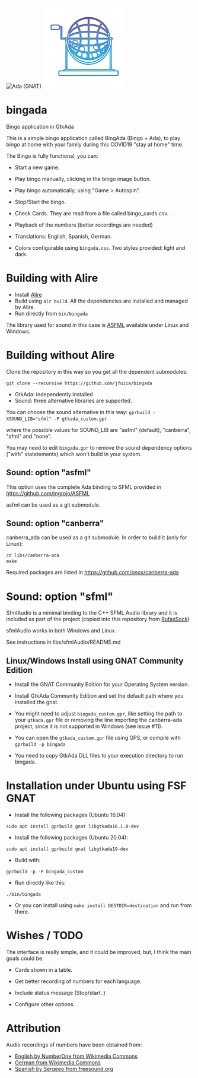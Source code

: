 ![Ada (GNAT)](https://github.com/jfuica/bingada/workflows/Ada%20(GNAT)/badge.svg)
![BingAda](https://raw.githubusercontent.com/jfuica/bingada/master/bombo.png "BingAda icon")

# bingada

Bingo application in GtkAda

This is a simple bingo application called BingAda (Bingo + Ada), to play bingo at home with your family during this COVID19 "stay at home" time.


The Bingo is fully functional, you can:

- Start a new game.

- Play bingo manually, clicking in the bingo image button.

- Play bingo automatically, using "Game > Autospin".

- Stop/Start the bingo.

- Check Cards. They are read from a file called bingo_cards.csv.

- Playback of the numbers (better recordings are needed)

- Translations: English, Spanish, German.

- Colors configurable using `bingada.css`. Two styles provided: light and dark.

# Building with Alire

- Install [Alire](https://alire.ada.dev/)
- Build using `alr build`. All the dependencies are installed and managed by Alire.
- Run directly from `bin/bingada`

The library used for sound in this case is [ASFML](https://github.com/mgrojo/ASFML) available under Linux and Windows.

# Building without Alire
Clone the repository in this way so you get all the dependent submodules:
```
git clone --recursive https://github.com/jfuica/bingada
```

- GtkAda: independently installed
- Sound: three alternative libraries are supported.

You can choose the sound alternative in this way:
`gprbuild -XSOUND_LIB="sfml" -P gtkada_custom.gpr`

where the possible values for SOUND_LIB are "asfml" (default), "canberra", "sfml" and "none".

You may need to edit `bingada.gpr` to remove
the sound dependency options ("with" statetements) which won't build in your system.

## Sound: option "asfml"

This option uses the complete Ada binding to SFML provided in
https://github.com/mgrojo/ASFML

asfml can be used as a git submodule.

## Sound: option "canberra"

canberra_ada can be used as a git submodule. In order to build it (only for Linux):

```
cd libs/canberra-ada
make
```
Required packages are listed in https://github.com/onox/canberra-ada

# Sound: option "sfml"

SfmlAudio is a minimal binding to the C++ SFML Audio library and it is
included as part of the project (copied into this repository from
[RufasSock](https://github.com/fastrgv/RufasSok))

sfmlAudio works in both Windows and Linux.

See instructions in libs/sfmlAudio/README.md

## Linux/Windows Install using GNAT Community Edition

- Install the GNAT Community Edition for your Operating System version.

- Install GtkAda Community Edition and set the default path where you installed
  the gnat.

- You might need to adjust `bingada_custom.gpr`, like setting the path to your `gtkada.gpr` file or removing the line importing the canberra-ada project, since it is not supported in Windows (see issue #11).

- You can open the `gtkada_custom.gpr` file using GPS, or compile with `gprbuild -p bingada`

- You need to copy GtkAda DLL files to your execution directory to run bingada.

# Installation under Ubuntu using FSF GNAT

- Install the following packages (Ubuntu 16.04):
```
sudo apt install gprbuild gnat libgtkada16.1.0-dev
```
- Install the following packages (Ubuntu 20.04):
```
sudo apt install gprbuild gnat libgtkada19-dev
```
- Build with:
```
gprbuild -p -P bingada_custom
```
- Run directly like this:
```
./bin/bingada
```
- Or you can install using `make install DESTDIR=destination` and run from there.

# Wishes / TODO


The interface is really simple, and it could be improved, but, I think the main goals could be:

- Cards shown in a table.

- Get better recording of numbers for each language.

- Include status message (Stop/start..)

- Configure other options.

# Attribution

Audio recordings of numbers have been obtained from:

- [English by NumberOne from Wikimedia Commons](https://commons.wikimedia.org/wiki/Category:English_pronunciation_of_numbers)
- [German from Wikimedia Commons](https://commons.wikimedia.org/wiki/Category:German_pronunciation_of_numbers)
- [Spanish by Sergeeo from freesound.org](https://freesound.org/people/sergeeo/sounds/177270/)
